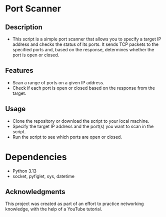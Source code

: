 # Port Scanner
## Description
- This script is a simple port scanner that allows you to specify a target IP address and checks the status of its ports. It sends TCP packets to the specified ports and, based on the response, determines whether the port is open or closed.

## Features
- Scan a range of ports on a given IP address.
- Check if each port is open or closed based on the response from the target.
## Usage
- Clone the repository or download the script to your local machine.
- Specify the target IP address and the port(s) you want to scan in the script.
- Run the script to see which ports are open or closed.
# Dependencies
- Python 3.13
- socket, pyfiglet, sys, datetime
## Acknowledgments
This project was created as part of an effort to practice networking knowledge, with the help of a YouTube tutorial.
